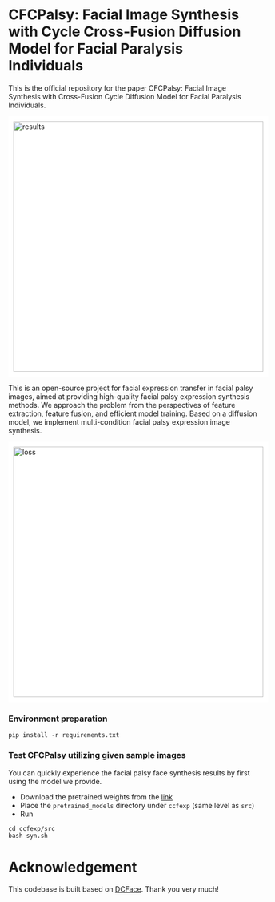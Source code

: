 

# CFCPalsy: Facial Image Synthesis with Cycle Cross-Fusion Diffusion Model for Facial Paralysis Individuals
This is the official repository for the paper CFCPalsy: Facial Image Synthesis with Cross-Fusion Cycle Diffusion Model for Facial Paralysis Individuals.


<div style="background-color: white; padding: 10px; display: inline-block;">
  <img src="results.png" alt="results" width="500"/>
</div>

This is an open-source project for facial expression transfer in facial palsy images, aimed at providing high-quality facial palsy expression synthesis methods. We approach the problem from the perspectives of feature extraction, feature fusion, and efficient model training. Based on a diffusion model, we implement multi-condition facial palsy expression image synthesis.


<div style="background-color: white; padding: 10px; display: inline-block;">
  <img src="loss.png" alt="loss" width="500"/>
</div>



### Environment preparation

```
pip install -r requirements.txt
```

### Test CFCPalsy utilizing given sample images
You can quickly experience the facial palsy face synthesis results by first using the model we provide.


- Download the pretrained weights from the [link](https://drive.google.com/drive/folders/1yZz42XhsDvYnNYpS8IAru74TniPHjQD0?usp=drive_link)
- Place the `pretrained_models` directory under `ccfexp` (same level as `src`)
- Run
```
cd ccfexp/src
bash syn.sh
```
# Acknowledgement
This codebase is built based on [DCFace](https://github.com/mk-minchul/dcface). Thank you very much!
